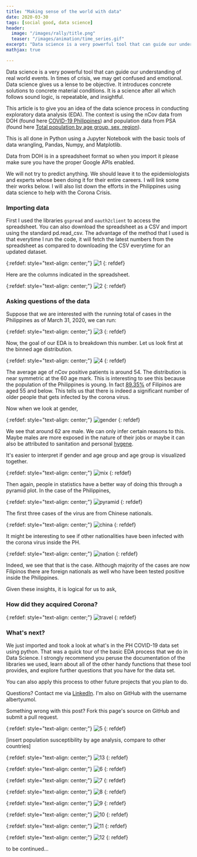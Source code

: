 ```yaml
---
title: "Making sense of the world with data"
date: 2020-03-30
tags: [social good, data science]
header:
  image: "/images/rally/title.png"
  teaser: "/images/animation/time_series.gif"
excerpt: "Data science is a very powerful tool that can guide our understanding of real world events."
mathjax: true

---
```

<div id="fb-root"></div>
<script async defer src="https://connect.facebook.net/en_US/sdk.js#xfbml=1&version=v3.2"></script>

Data science is a very powerful tool that can guide our understanding of real world events. In times of crisis, we may get confused and emotional. Data science gives us a lense to be objective. It introduces concrete solutions to concrete material conditions. It is a science after all which follows sound logic, is repeatable, and insightful.

This article is to give you an idea of the data science process in conducting exploratory data analysis (EDA). The context is using the nCov data from DOH (found here [COVID-19 Philippines](https://docs.google.com/spreadsheets/d/16g_PUxKYMC0XjeEKF6FPUBq2-pFgmTkHoj5lbVrGLhE/edit?fbclid=IwAR1qRr3hTxSiQ8KdymZiIQfPX4CpSA4VezpNKqXIPCIMQI1H3xMTGJ16lMs#gid=0)) and population data from PSA (found here [Total population by age group, sex, region](http://openstat.psa.gov.ph/PXWeb/pxweb/en/DB/DB__1A__PO/1001A6DTPR0.px/?rxid=7513be1c-0ada-4a03-909c-6f03e8b2d402&fbclid=IwAR1Vcfp-d-cfIF_ujsyDJICUCL6zPpTNS-51E5K8rFj373XzB_v7kbTllzE)).

This is all done in Python using a Jupyter Notebook with the basic tools of data wrangling, Pandas, Numpy, and Matplotlib.

Data from DOH is in a spreadsheet format so when you import it please make sure you have the proper Google APIs enabled.

We will not try to predict anything. We should leave it to the epidemiologists and experts whose been doing it for their entire careers. I will link some their works below. I will also list down the efforts in the Philippines using data science to help with the Corona Crisis.

### Importing data

First I used the libraries `gspread` and `oauth2client` to access the spreadsheet. You can also download the spreadsheet as a CSV and import using the standard pd.read_csv. The advantage of the method that I used is that everytime I run the code, it will fetch the latest numbers from the spreadsheet as compared to downloading the CSV everytime for an updated dataset.

{:refdef: style="text-align: center;"}
<img src="{{ site.url }}{{ site.baseurl }}/images/eda_corona/1.png" alt="1" class="center">
{: refdef}

Here are the columns indicated in the spreadsheet.

{:refdef: style="text-align: center;"}
<img src="{{ site.url }}{{ site.baseurl }}/images/eda_corona/2.png" alt="2" class="center">
{: refdef}

### Asking questions of the data

Suppose that we are interested with the running total of cases in the Philippines as of March 31, 2020, we can run:

{:refdef: style="text-align: center;"}
<img src="{{ site.url }}{{ site.baseurl }}/images/eda_corona/3.png" alt="3" class="center">
{: refdef}

Now, the goal of our EDA is to breakdown this number. Let us look first at the binned age distribution.

{:refdef: style="text-align: center;"}
<img src="{{ site.url }}{{ site.baseurl }}/images/eda_corona/4.png" alt="4" class="center">
{: refdef}

The average age of nCov positive patients is around 54. The distribution is near symmetric at the 60 age mark. This is interesting to see this because the population of the Philippines is young. In fact [89.35%](https://www.indexmundi.com/philippines/age_structure.html) of Filipinos are aged 55 and below. This tells us that there is indeed a significant number of older people that gets infected by the corona virus.

Now when we look at gender,

{:refdef: style="text-align: center;"}
<img src="{{ site.url }}{{ site.baseurl }}/images/eda_corona/gender1.png" alt="gender" class="center">
{: refdef}

We see that around $62%$ are male. We can only infer certain reasons to this. Maybe males are more exposed in the nature of their jobs or maybe it can also be attributed to sanitation and personal [hygene](https://www.nst.com.my/world/world/2020/03/572170/men-worse-bathroom-hygiene-prevents-covid-19).

It's easier to interpret if gender and age group and age group is visualized together.

{:refdef: style="text-align: center;"}
<img src="{{ site.url }}{{ site.baseurl }}/images/eda_corona/combined_age_gender.png" alt="mix" class="center">
{: refdef}

Then again, people in statistics have a better way of doing this through a pyramid plot. In the case of the Philippines,

{:refdef: style="text-align: center;"}
<img src="{{ site.url }}{{ site.baseurl }}/images/eda_corona/pyramid_PH.png" alt="pyramid" class="center">
{: refdef}

The first three cases of the virus are from Chinese nationals.

{:refdef: style="text-align: center;"}
<img src="{{ site.url }}{{ site.baseurl }}/images/eda_corona/china.png" alt="china" class="center">
{: refdef}


It might be interesting to see if other nationalities have been infected with the corona virus inside the PH.

{:refdef: style="text-align: center;"}
<img src="{{ site.url }}{{ site.baseurl }}/images/eda_corona/nation.png" alt="nation" class="center">
{: refdef}

Indeed, we see that that is the case. Although majority of the cases are now Filipinos there are foreign nationals as well who have been tested positive inside the Philippines.

Given these insights, it is logical for us to ask,

### How did they acquired Corona?

{:refdef: style="text-align: center;"}
<img src="{{ site.url }}{{ site.baseurl }}/images/eda_corona/travel.png" alt="travel" class="center">
{: refdef}













### What's next?


We just imported and took a look at what's in the PH COVID-19 data set using python. That was a quick tour of the basic EDA process that we do in Data Science. I strongly recommend you peruse the documentation of the libraries we used, learn about all of the other handy functions that these tool provides, and explore further questions that you have for the data set.

You can also apply this process to other future projects that you plan to do.

Questions? Contact me via [LinkedIn](https://ph.linkedin.com/in/albertyumol). I'm also on GitHub with the username albertyumol.

Something wrong with this post? Fork this page's source on GitHub and submit a pull request.


{:refdef: style="text-align: center;"}
<img src="{{ site.url }}{{ site.baseurl }}/images/eda_corona/5.png" alt="5" class="center">
{: refdef}

[insert population susceptibility by age analysis, compare to other countries]

{:refdef: style="text-align: center;"}
<img src="{{ site.url }}{{ site.baseurl }}/images/eda_corona/13.png" alt="13" class="center">
{: refdef}


{:refdef: style="text-align: center;"}
<img src="{{ site.url }}{{ site.baseurl }}/images/eda_corona/6.png" alt="6" class="center">
{: refdef}


{:refdef: style="text-align: center;"}
<img src="{{ site.url }}{{ site.baseurl }}/images/eda_corona/7.png" alt="7" class="center">
{: refdef}

{:refdef: style="text-align: center;"}
<img src="{{ site.url }}{{ site.baseurl }}/images/eda_corona/8.png" alt="8" class="center">
{: refdef}

{:refdef: style="text-align: center;"}
<img src="{{ site.url }}{{ site.baseurl }}/images/eda_corona/9.png" alt="9" class="center">
{: refdef}

{:refdef: style="text-align: center;"}
<img src="{{ site.url }}{{ site.baseurl }}/images/eda_corona/10.png" alt="10" class="center">
{: refdef}

{:refdef: style="text-align: center;"}
<img src="{{ site.url }}{{ site.baseurl }}/images/eda_corona/11.png" alt="11" class="center">
{: refdef}

{:refdef: style="text-align: center;"}
<img src="{{ site.url }}{{ site.baseurl }}/images/eda_corona/12.png" alt="12" class="center">
{: refdef}


to be continued...


<script async src="//pagead2.googlesyndication.com/pagead/js/adsbygoogle.js"></script>
<script>
  (adsbygoogle = window.adsbygoogle || []).push({
    google_ad_client: "ca-pub-6410209740119334",
    enable_page_level_ads: true
  });
</script>

<div class="fb-comments" data-href="https://albertyumol.github.io/" data-numposts="5"></div>
